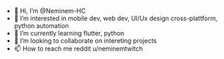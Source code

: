 - 👋 Hi, I’m @Neminem-HC
- 👀 I’m interested in mobile dev, web dev, UI/Ux design cross-plattform, python automation
- 🌱 I’m currently learning flutter, python
- 💞️ I’m looking to collaborate on intereting projects
- 📫 How to reach me reddit u/neminemtwitch

<!---
Neminem-HC/Neminem-HC is a ✨ special ✨ repository because its `README.md` (this file) appears on your GitHub profile.
You can click the Preview link to take a look at your changes.
--->
